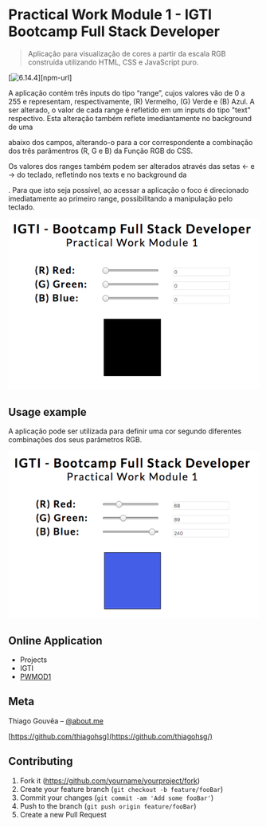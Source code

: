 # Practical Work Module 1 - IGTI Bootcamp Full Stack Developer

> Aplicação para visualização de cores a partir da escala RGB construída utilizando HTML, CSS e JavaScript puro.

[![6.14.4][npm-image]][npm-url]

A aplicação contém três inputs do tipo “range”, cujos valores vão de 0 a 255 e representam, respectivamente, (R) Vermelho, (G) Verde e (B) Azul. A ser alterado, o valor de cada range é refletido em um inputs do tipo "text" respectivo. Esta alteração também reflete imediantamente no background de uma <div> abaixo dos campos, alterando-o para a cor correspondente a combinação dos três parâmentros (R, G e B) da Função RGB do CSS.

Os valores dos ranges também podem ser alterados através das setas ← e → do teclado, refletindo nos texts e no background da <div>. Para que isto seja possível, ao acessar a aplicação o foco é direcionado imediatamente ao primeiro range, possibilitando a manipulação pelo teclado.

![](/imgs/screenShot01.png)

## Usage example

A aplicação pode ser utilizada para definir uma cor segundo diferentes combinações dos seus parâmetros RGB.

![](/imgs/screenShot02.png)

## Online Application

- Projects
- IGTI
- [PWMOD1](http://www.thiagogouvea.com.br/projects/igti/pwmod1)

## Meta

Thiago Gouvêa – [@about.me](https://about.me/tgouvea)

[https://github.com/thiagohsg](https://github.com/thiagohsg/)

## Contributing

1. Fork it (<https://github.com/yourname/yourproject/fork>)
2. Create your feature branch (`git checkout -b feature/fooBar`)
3. Commit your changes (`git commit -am 'Add some fooBar'`)
4. Push to the branch (`git push origin feature/fooBar`)
5. Create a new Pull Request

<!-- Markdown link & img dfn's -->

[npm-image]: https://img.shields.io/npm/v/datadog-metrics.svg?style=flat-square
